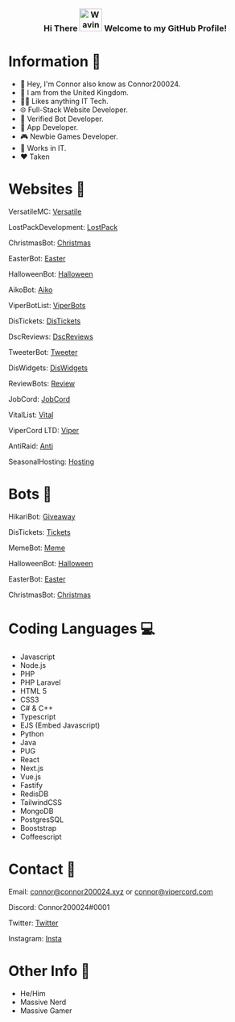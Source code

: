 <h3 align="center">
    Hi There
    <img src="https://raw.githubusercontent.com/nixin72/nixin72/master/wave.gif" 
         alt="Waving hand animated gif"
         height="45"
         width="45" />
    Welcome to my GitHub Profile!
</h3>

# Information 🍿

- 🌱  Hey, I'm Connor also know as Connor200024.
- 👀 I am from the United Kingdom.
- 👨‍💻 Likes anything IT Tech.
- 🌐 Full-Stack Website Developer.
- 🤖 Verified Bot Developer.
- 🤳 App Developer.
- 🎮 Newbie Games Developer.
- 🥝 Works in IT.
- ❤️ Taken

# Websites 👀

VersatileMC: [Versatile](https://versatilemc.com/)

LostPackDevelopment: [LostPack](https://lost-pack.xyz/)

ChristmasBot: [Christmas](https://christmasbot.xyz/)

EasterBot: [Easter](https://easterbot.xyz/)

HalloweenBot: [Halloween](https://halloweenbot.xyz/)

AikoBot: [Aiko](https://aikobot.xyz/)

ViperBotList: [ViperBots](https://viperbotlist.com/)

DisTickets: [DisTickets](https://distickets.xyz/)

DscReviews: [DscReviews](https://dscreviews.xyz/)

TweeterBot: [Tweeter](https://tweeterbot.xyz/)

DisWidgets: [DisWidgets](https://beta.diswidgets.org/)

ReviewBots: [Review](https://reviewbots.xyz/)

JobCord: [JobCord](https://jobcord.co/)

VitalList: [Vital](https://vitallist.xyz/)

ViperCord LTD: [Viper](https://vipercord.com/)

AntiRaid: [Anti](https://antiraid.xyz/)

SeasonalHosting: [Hosting](https://seasonalhosting.xyz/)

# Bots 🤖

HikariBot: [Giveaway](https://discord.com/api/oauth2/authorize?client_id=1005858718157635634&permissions=149250493504&scope=applications.commands%20bot)

DisTickets: [Tickets](https://discord.com/api/oauth2/authorize?client_id=993163016487063583&permissions=139586825296&scope=applications.commands%20bot)

MemeBot: [Meme](https://discord.com/oauth2/authorize?client_id=991784302553612329&permissions=139623517248&&scope=bot%20applications.commands)

HalloweenBot: [Halloween](https://discord.com/oauth2/authorize?client_id=852564657674649636&permissions=2147863617&scope=bot%20applications.commands)

EasterBot: [Easter](https://discord.com/oauth2/authorize?client_id=810568485905236018&permissions=379968&scope=bot%20applications.commands)

ChristmasBot: [Christmas](https://discord.com/oauth2/authorize?client_id=791761831734804510&permissions=3492928&&scope=bot%20applications.commands)


# Coding Languages 💻

- Javascript
- Node.js
- PHP 
- PHP Laravel
- HTML 5
- CSS3
- C# & C++
- Typescript
- EJS (Embed Javascript)
- Python
- Java
- PUG
- React
- Next.js
- Vue.js
- Fastify
- RedisDB
- TailwindCSS
- MongoDB
- PostgresSQL
- Booststrap
- Coffeescript

# Contact 📝

Email: connor@connor200024.xyz or connor@vipercord.com

Discord: Connor200024#0001

Twitter: [Twitter](https://twitter.com/Connor200024)

Instagram: [Insta](https://www.instagram.com/connor_200024/)

# Other Info 🤔
- He/Him
- Massive Nerd
- Massive Gamer

